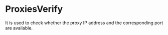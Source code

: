 # ProxiesVerify
It is used to check whether the proxy IP address and the corresponding port are available.
